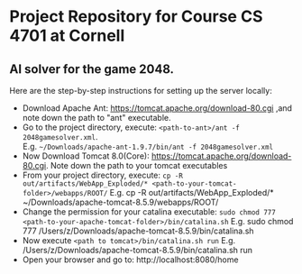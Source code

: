 # Project Repository for Course CS 4701 at Cornell
## AI solver for the game 2048. 

Here are the step-by-step instructions for setting up the server locally:
* Download Apache Ant: https://tomcat.apache.org/download-80.cgi ,and note down the path to "ant" executable.
* Go to the project directory, execute: ```<path-to-ant>/ant -f 2048gamesolver.xml```.  
  E.g. ```~/Downloads/apache-ant-1.9.7/bin/ant -f 2048gamesolver.xml```
* Now Download Tomcat 8.0(Core): https://tomcat.apache.org/download-80.cgi. Note down the path to your tomcat executables
* From your project directory, execute: ```cp -R out/artifacts/WebApp_Exploded/* <path-to-your-tomcat-folder>/webapps/ROOT/``` 
  E.g. cp -R out/artifacts/WebApp_Exploded/* ~/Downloads/apache-tomcat-8.5.9/webapps/ROOT/
* Change the permission for your catalina executable: ```sudo chmod 777 <path-to-your-apache-tomcat-folder>/bin/catalina.sh```
  E.g. sudo chmod 777 /Users/z/Downloads/apache-tomcat-8.5.9/bin/catalina.sh
* Now execute ```<path to tomcat>/bin/catalina.sh run```
  E.g. /Users/z/Downloads/apache-tomcat-8.5.9/bin/catalina.sh run
* Open your browser and go to: http://localhost:8080/home
